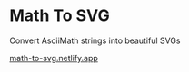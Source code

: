 # Math To SVG
Convert AsciiMath strings into beautiful SVGs

[math-to-svg.netlify.app](https://math-to-svg.netlify.app)